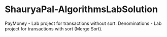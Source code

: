 # ShauryaPal-AlgorithmsLabSolution
PayMoney - Lab project for transactions without sort.
Denominations - Lab project for transactions with sort (Merge Sort).
